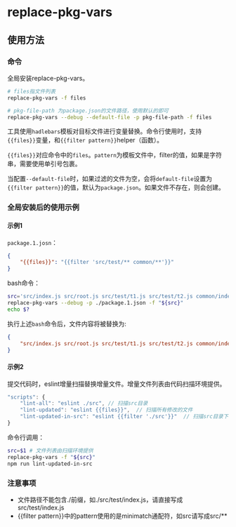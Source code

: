 # replace-pkg-vars

## 使用方法

### 命令
全局安装replace-pkg-vars。
```bash
# files指文件列表
replace-pkg-vars -f files

# pkg-file-path 为package.json的文件路径，使用默认的即可
replace-pkg-vars --debug --default-file -p pkg-file-path -f files
```

工具使用`hadlebars`模板对目标文件进行变量替换。命令行使用时，支持`{{files}}`变量，和`{{filter pattern}}`helper（函数）。

`{{files}}`对应命令中的`files`。`pattern`为模板文件中，filter的值，如果是字符串，需要使用单引号包裹。

当配置`--default-file`时，如果过滤的文件为空，会将`default-file`设置为`{{filter pattern}}`的值，默认为`package.json`。如果文件不存在，则会创建。

### 全局安装后的使用示例

#### 示例1
`package.1.josn`：
```json
{
    "{{files}}": "{{filter 'src/test/** common/**'}}"
}
```

bash命令：
```bash
src='src/index.js src/root.js src/test/t1.js src/test/t2.js common/index.js common/vue/index.js'
replace-pkg-vars --debug -p ./package.1.json -f "${src}"
echo $?
```

执行上述`bash`命令后，文件内容将被替换为:
```json
{
    "src/index.js src/root.js src/test/t1.js src/test/t2.js common/index.js common/vue/index.js": "src/test/t1.js,src/test/t2.js,common/index.js,common/vue/index.js"
}
```

#### 示例2
提交代码时，eslint增量扫描替换增量文件。增量文件列表由代码扫描环境提供。

```js
"scripts": {
    "lint-all": "eslint ./src", // 扫描src目录
    "lint-updated": "eslint {{files}}",  // 扫描所有修改的文件
    "lint-updated-in-src": "eslint {{filter './src'}}"  // 扫描src目录下修改的文件
}
```

命令行调用：
```bash
src=$1 # 文件列表由扫描环境提供
replace-pkg-vars -f "${src}"
npm run lint-updated-in-src
```

### 注意事项

* 文件路径不能包含./前缀，如./src/test/index.js，请直接写成src/test/index.js
* {{filter pattern}}中的pattern使用的是minimatch通配符，如src请写成src/**
